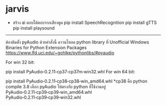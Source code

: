 # jarvis
* สร้าง ai ตอบโต้ตอบจากเสียงพูด
pip install SpeechRecognition
pip install gTTS
pip install playsound

***
ต้องติดตั้ง pyAudio ด้วยคำสั่งนี้ ดาวนโหลด
python library ที่
Unofficial Windows Binaries for Python Extension Packages
https://www.lfd.uci.edu/~gohlke/pythonlibs/#pyaudio

For win 32 bit:

pip install PyAudio‑0.2.11‑cp37‑cp37m‑win32.whl
For win 64 bit:

pip install PyAudio‑0.2.11‑cp38‑cp38‑win_amd64.whl
*cp38 คือ python compile 3.8 เลือก pyAudio ให้ตรงกับ python ที่ใช้งานอยู่
PyAudio‑0.2.11‑cp39‑cp39‑win_amd64.whl
PyAudio‑0.2.11‑cp39‑cp39‑win32.whl


